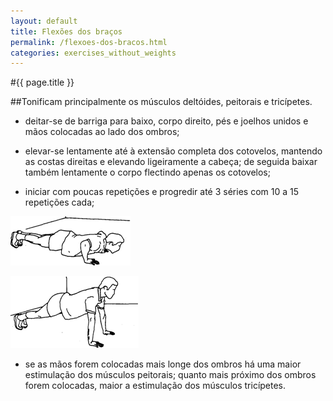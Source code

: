 ```yaml
---
layout: default
title: Flexões dos braços
permalink: /flexoes-dos-bracos.html
categories: exercises_without_weights
---
```


#{{ page.title }}

##Tonificam principalmente os músculos deltóides, peitorais e tricípetes.

* deitar-se de barriga para baixo, corpo direito, pés e joelhos unidos e mãos colocadas ao lado dos ombros;

* elevar-se lentamente até à extensão completa dos cotovelos, mantendo as costas direitas e elevando ligeiramente a cabeça; de seguida baixar também lentamente o corpo flectindo apenas os cotovelos;

* iniciar com poucas repetições e progredir até 3 séries com 10 a 15 repetições cada;

![Flexões dos braços](assets/elevacoes-dos-calcanhares_clip_image002.gif)

![Flexões dos braços](assets/elevacoes-dos-calcanhares_clip_image004.gif)

* se as mãos forem colocadas mais longe dos ombros há uma maior estimulação dos músculos peitorais; quanto mais próximo dos ombros forem colocadas, maior a estimulação dos músculos tricípetes.
